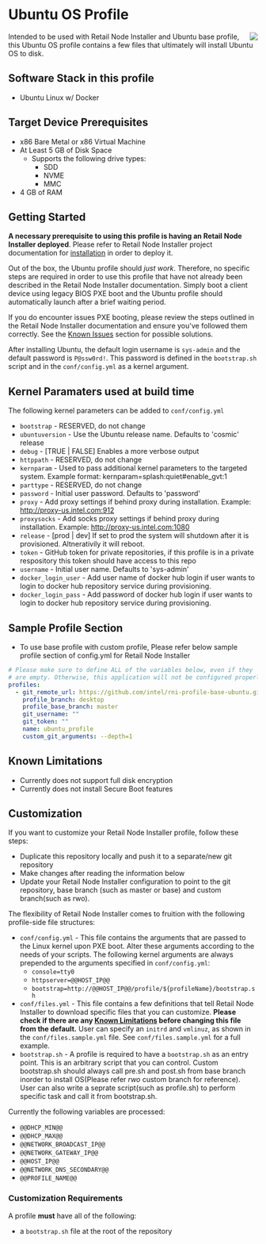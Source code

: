 # Ubuntu OS Profile

<img align="right" src="https://assets.ubuntu.com/v1/29985a98-ubuntu-logo32.png">

Intended to be used with Retail Node Installer and Ubuntu base profile, this Ubuntu OS profile contains a few files that ultimately will install Ubuntu OS to disk.

## Software Stack in this profile

* Ubuntu Linux w/ Docker

## Target Device Prerequisites

* x86 Bare Metal or x86 Virtual Machine
* At Least 5 GB of Disk Space
  * Supports the following drive types:
    * SDD
    * NVME
    * MMC
* 4 GB of RAM

## Getting Started

**A necessary prerequisite to using this profile is having an Retail Node Installer deployed**. Please refer to Retail Node Installer project documentation for [installation](https://github.com/intel/retail-node-installer) in order to deploy it.

Out of the box, the Ubuntu profile should _just work_. Therefore, no specific steps are required in order to use this profile that have not already been described in the Retail Node Installer documentation. Simply boot a client device using legacy BIOS PXE boot and the Ubuntu profile should automatically launch after a brief waiting period.

If you do encounter issues PXE booting, please review the steps outlined in the Retail Node Installer documentation and ensure you've followed them correctly. See the [Known Issues](https://github.com/intel/retail-node-installer) section for possible solutions.

After installing Ubuntu, the default login username is `sys-admin` and the default password is `P@ssw0rd!`. This password is defined in the `bootstrap.sh` script and in the `conf/config.yml` as a kernel argument.

## Kernel Paramaters used at build time

The following kernel parameters can be added to `conf/config.yml`

* `bootstrap` - RESERVED, do not change
* `ubuntuversion` - Use the Ubuntu release name. Defaults to 'cosmic' release
* `debug` - [TRUE | FALSE] Enables a more verbose output
* `httppath` - RESERVED, do not change
* `kernparam` - Used to pass additional kernel parameters to the targeted system.  Example format: kernparam=splash:quiet#enable_gvt:1
* `parttype` - RESERVED, do not change
* `password` - Initial user password. Defaults to 'password'
* `proxy` - Add proxy settings if behind proxy during installation.  Example: http://proxy-us.intel.com:912
* `proxysocks` - Add socks proxy settings if behind proxy during installation.  Example: http://proxy-us.intel.com:1080
* `release` - [prod | dev] If set to prod the system will shutdown after it is provisioned.  Altnerativily it will reboot.
* `token` - GitHub token for private repositories, if this profile is in a private respository this token should have access to this repo
* `username` - Initial user name. Defaults to 'sys-admin'
* `docker_login_user` - Add user name of docker hub login if user wants to login to docker hub repository service during provisioning.
* `docker_login_pass` - Add password of docker hub login if user wants to login to docker hub repository service during provisioning.

## Sample Profile Section

* To use base profile with custom profile, Please refer below sample profile section of config.yml for Retail Node Installer 

```yaml
# Please make sure to define ALL of the variables below, even if they
# are empty. Otherwise, this application will not be configured properly.
profiles:
  - git_remote_url: https://github.com/intel/rni-profile-base-ubuntu.git
    profile_branch: desktop
    profile_base_branch: master
    git_username: ""
    git_token: ""
    name: ubuntu_profile
    custom_git_arguments: --depth=1
```

## Known Limitations

* Currently does not support full disk encryption
* Currently does not install Secure Boot features

## Customization

If you want to customize your Retail Node Installer profile, follow these steps:

* Duplicate this repository locally and push it to a separate/new git repository
* Make changes after reading the information below
* Update your Retail Node Installer configuration to point to the git repository, base branch (such as master or base) and custom branch(such as rwo).

The flexibility of Retail Node Installer comes to fruition with the following profile-side file structures:

* `conf/config.yml` - This file contains the arguments that are passed to the Linux kernel upon PXE boot. Alter these arguments according to the needs of your scripts. The following kernel arguments are always prepended to the arguments specified in `conf/config.yml`:
  * `console=tty0`
  * `httpserver=@@HOST_IP@@`
  * `bootstrap=http://@@HOST_IP@@/profile/${profileName}/bootstrap.sh`
* `conf/files.yml` - This file contains a few definitions that tell Retail Node Installer to download specific files that you can customize. **Please check if there are any [Known Limitations](#Known-Limitations) before changing this file from the default.** User can specify an `initrd` and `vmlinuz`, as shown in the `conf/files.sample.yml` file. See `conf/files.sample.yml` for a full example.
* `bootstrap.sh` - A profile is required to have a `bootstrap.sh` as an entry point. This is an arbitrary script that you can control. Custom bootstrap.sh should always call pre.sh and post.sh from base branch inorder to install OS(Please refer *rwo* custom branch for reference). User can also write a seprate script(such as profile.sh) to perform specific task and call it from bootstrap.sh.

Currently the following variables are processed:
  * `@@DHCP_MIN@@`
  * `@@DHCP_MAX@@`
  * `@@NETWORK_BROADCAST_IP@@`
  * `@@NETWORK_GATEWAY_IP@@`
  * `@@HOST_IP@@`
  * `@@NETWORK_DNS_SECONDARY@@`
  * `@@PROFILE_NAME@@`

### Customization Requirements

A profile **must** have all of the following:

* a `bootstrap.sh` file at the root of the repository

